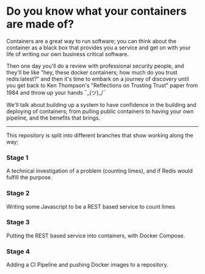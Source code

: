 # Do you know what your containers are made of?

Containers are a great way to run software; you can think about the container as a black box that provides you a service and get on with your life of writing our own business critical software.

Then one day you'll do a review with professional security people, and they'll be like "hey, these docker containers; how much do you trust redis:latest?" and then it's time to embark on a journey of discovery until you get back to Ken Thompson's "Reflections on Trusting Trust" paper from 1984 and throw up your hands ¯\_(ツ)_/¯

We'll talk about building up a system to have confidence in the building and deploying of containers; from pulling public containers to having your own pipeline, and the benefits that brings.

----

This repository is split into different branches that show working along the way;

### Stage 1

A technical investigation of a problem (counting limes), and if Redis would fulfill the purpose.

### Stage 2

Writing some Javascript to be a REST based service to count limes

### Stage 3

Putting the REST based service into containers, with Docker Compose.

### Stage 4

Adding a CI Pipeline and pushing Docker images to a repository.